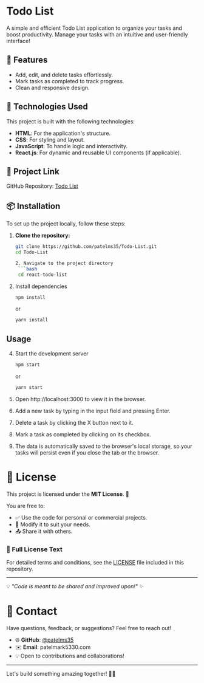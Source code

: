# Todo List  

A simple and efficient Todo List application to organize your tasks and boost productivity. Manage your tasks with an intuitive and user-friendly interface!  

## 🌟 Features  
- Add, edit, and delete tasks effortlessly.  
- Mark tasks as completed to track progress.  
- Clean and responsive design.  

## 🚀 Technologies Used  
This project is built with the following technologies:  
- **HTML**: For the application's structure.  
- **CSS**: For styling and layout.  
- **JavaScript**: To handle logic and interactivity.  
- **React.js**: For dynamic and reusable UI components (if applicable).  

## 📂 Project Link  
GitHub Repository: [Todo List](https://github.com/patelms35/Todo-List.git)  

## 📦 Installation  

To set up the project locally, follow these steps:  

1. **Clone the repository:**  
   ```bash  
   git clone https://github.com/patelms35/Todo-List.git  
   cd Todo-List

   2. Navigate to the project directory
    ```bash
    cd react-todo-list
    ```

3. Install dependencies
    ```bash
    npm install
    ```
    or
    ```bash
    yarn install
    ```

## Usage

4. Start the development server
    ```bash
    npm start
    ```
    or 
    ```bash
    yarn start
    ```

5. Open http://localhost:3000 to view it in the browser.
6. Add a new task by typing in the input field and pressing Enter.
7. Delete a task by clicking the X button next to it.
8. Mark a task as completed by clicking on its checkbox.
9. The data is automatically saved to the browser's local storage, so your tasks will persist even if you close the tab or the browser.

# 📝 License  

This project is licensed under the **MIT License**. 🚀  

You are free to:  
- ✅ Use the code for personal or commercial projects.  
- 🔄 Modify it to suit your needs.  
- 📤 Share it with others.  

### 📜 Full License Text  

For detailed terms and conditions, see the [LICENSE](LICENSE) file included in this repository.  

---

💡 *"Code is meant to be shared and improved upon!"* ✨  
# 📧 Contact  

Have questions, feedback, or suggestions? Feel free to reach out!  

- 🌐 **GitHub**: [@patelms35](https://github.com/patelms35)  
- ✉️ **Email**: patelmark5330.com  
- 💡 Open to contributions and collaborations!  

---

Let's build something amazing together! 🚀✨  


